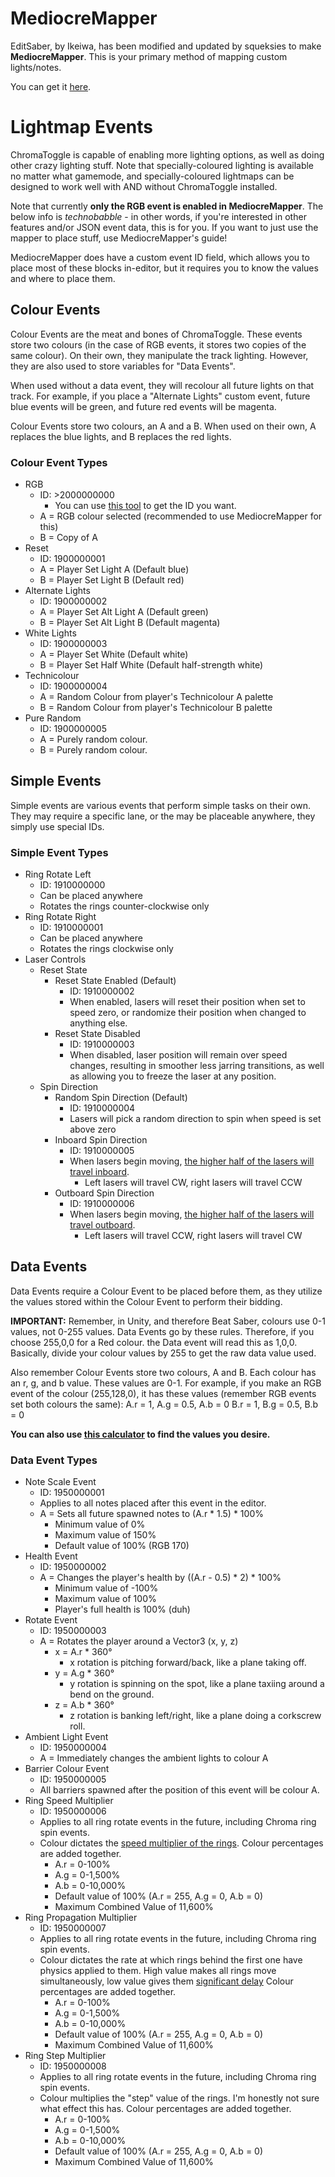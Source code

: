 # MediocreMapper

EditSaber, by Ikeiwa, has been modified and updated by squeksies to make **MediocreMapper**.  This is your primary method of mapping custom lights/notes.

You can get it [here](https://github.com/squeaksies/MediocreMapper).

# Lightmap Events

ChromaToggle is capable of enabling more lighting options, as well as doing other crazy lighting stuff.
Note that specially-coloured lighting is available no matter what gamemode, and specially-coloured lightmaps can be designed to work well with AND without ChromaToggle installed.

Note that currently **only the RGB event is enabled in MediocreMapper**.  The below info is *technobabble* - in other words, if you're interested in other features and/or JSON event data, this is for you.  If you want to just use the mapper to place stuff, use MediocreMapper's guide!

MediocreMapper does have a custom event ID field, which allows you to place most of these blocks in-editor, but it requires you to know the values and where to place them.

## Colour Events
Colour Events are the meat and bones of ChromaToggle.  These events store two colours (in the case of RGB events, it stores two copies of the same colour).  On their own, they manipulate the track lighting.  However, they are also used to store variables for "Data Events".

When used without a data event, they will recolour all future lights on that track.  For example, if you place a "Alternate Lights" custom event, future blue events will be green, and future red events will be magenta.

Colour Events store two colours, an A and a B.
When used on their own, A replaces the blue lights, and B replaces the red lights.

### Colour Event Types
* RGB
  * ID: >2000000000
    * You can use [this tool](https://cdn.discordapp.com/attachments/500829371549089793/500851384069914664/ChromaToggleRGBFinder.exe) to get the ID you want.
  * A = RGB colour selected (recommended to use MediocreMapper for this)
  * B = Copy of A
* Reset
  * ID: 1900000001
  * A = Player Set Light A (Default blue)
  * B = Player Set Light B (Default red)
* Alternate Lights
  * ID: 1900000002
  * A = Player Set Alt Light A (Default green)
  * B = Player Set Alt Light B (Default magenta)
* White Lights
  * ID: 1900000003
  * A = Player Set White (Default white)
  * B = Player Set Half White (Default half-strength white)
* Technicolour
  * ID: 1900000004
  * A = Random Colour from player's Technicolour A palette
  * B = Random Colour from player's Technicolour B palette
* Pure Random
  * ID: 1900000005
  * A = Purely random colour.
  * B = Purely random colour.
  
## Simple Events
Simple events are various events that perform simple tasks on their own.  They may require a specific lane, or the may be placeable anywhere, they simply use special IDs.

### Simple Event Types
* Ring Rotate Left
  * ID: 1910000000
  * Can be placed anywhere
  * Rotates the rings counter-clockwise only
* Ring Rotate Right
  * ID: 1910000001
  * Can be placed anywhere
  * Rotates the rings clockwise only
* Laser Controls
  * Reset State
    * Reset State Enabled (Default)
      * ID: 1910000002
      * When enabled, lasers will reset their position when set to speed zero, or randomize their position when changed to anything else.
    * Reset State Disabled
      * ID: 1910000003
      * When disabled, laser position will remain over speed changes, resulting in smoother less jarring transitions, as well as allowing you to freeze the laser at any position.
  * Spin Direction
    * Random Spin Direction (Default)
      * ID: 1910000004
      * Lasers will pick a random direction to spin when speed is set above zero
    * Inboard Spin Direction
      * ID: 1910000005
      * When lasers begin moving, [the higher half of the lasers will travel inboard](https://i.imgur.com/cPkjO8e.png).
        * Left lasers will travel CW, right lasers will travel CCW
    * Outboard Spin Direction
      * ID: 1910000006
      * When lasers begin moving, [the higher half of the lasers will travel outboard](https://i.imgur.com/NiaMT96.png).
        * Left lasers will travel CCW, right lasers will travel CW


## Data Events
Data Events require a Colour Event to be placed before them, as they utilize the values stored within the Colour Event to perform their bidding.

**IMPORTANT:** Remember, in Unity, and therefore Beat Saber, colours use 0-1 values, not 0-255 values.  Data Events go by these rules.  Therefore, if you choose 255,0,0 for a Red colour. the Data event will read this as 1,0,0.  Basically, divide your colour values by 255 to get the raw data value used.

Also remember Colour Events store two colours, A and B.  Each colour has an r, g, and b value.  These values are 0-1.
For example, if you make an RGB event of the colour (255,128,0), it has these values (remember RGB events set both colours the same):
A.r = 1, A.g = 0.5, A.b = 0
B.r = 1, B.g = 0.5, B.b = 0

**You can also use [this calculator](https://www.desmos.com/calculator/puv1ofg088) to find the values you desire.**

### Data Event Types
* Note Scale Event
  * ID: 1950000001
  * Applies to all notes placed after this event in the editor.
  * A = Sets all future spawned notes to (A.r * 1.5) * 100%
    * Minimum value of 0%
    * Maximum value of 150%
    * Default value of 100% (RGB 170)
* Health Event
  * ID: 1950000002
  * A = Changes the player's health by ((A.r - 0.5) * 2) * 100%
    * Minimum value of -100%
    * Maximum value of 100%
    * Player's full health is 100% (duh)
* Rotate Event
  * ID: 1950000003
  * A = Rotates the player around a Vector3 (x, y, z)
    * x = A.r * 360°
      * x rotation is pitching forward/back, like a plane taking off.
    * y = A.g * 360°
      * y rotation is spinning on the spot, like a plane taxiing around a bend on the ground.
    * z = A.b * 360°
      * z rotation is banking left/right, like a plane doing a corkscrew roll.
* Ambient Light Event
  * ID: 1950000004
  * A = Immediately changes the ambient lights to colour A
* Barrier Colour Event
  * ID: 1950000005
  * All barriers spawned after the position of this event will be colour A.
* Ring Speed Multiplier
  * ID: 1950000006
  * Applies to all ring rotate events in the future, including Chroma ring spin events.
  * Colour dictates the [speed multiplier of the rings](https://streamable.com/fxlse).  Colour percentages are added together.
    * A.r = 0-100%
    * A.g = 0-1,500%
    * A.b = 0-10,000%
    * Default value of 100% (A.r = 255, A.g = 0, A.b = 0)
    * Maximum Combined Value of 11,600%
* Ring Propagation Multiplier
  * ID: 1950000007
  * Applies to all ring rotate events in the future, including Chroma ring spin events.
  * Colour dictates the rate at which rings behind the first one have physics applied to them.  High value makes all rings move simultaneously, low value gives them [significant delay](https://streamable.com/vsdr9)  Colour percentages are added together.
    * A.r = 0-100%
    * A.g = 0-1,500%
    * A.b = 0-10,000%
    * Default value of 100% (A.r = 255, A.g = 0, A.b = 0)
    * Maximum Combined Value of 11,600%
* Ring Step Multiplier
  * ID: 1950000008
  * Applies to all ring rotate events in the future, including Chroma ring spin events.
  * Colour multiplies the "step" value of the rings.  I'm honestly not sure what effect this has.  Colour percentages are added together.
    * A.r = 0-100%
    * A.g = 0-1,500%
    * A.b = 0-10,000%
    * Default value of 100% (A.r = 255, A.g = 0, A.b = 0)
    * Maximum Combined Value of 11,600%
